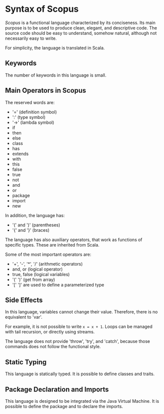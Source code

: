 


# Syntax of Scopus

*Scopus* is a functional language characterized by its conciseness.
Its main purpose is to be used to produce clean, elegant, and descriptive code.
The source code should be easy to understand, somehow natural, although not necessarily easy to write.

For simplicity, the language is translated in Scala.


## Keywords

The number of keywords in this language is small.


## Main Operators in Scopus

The reserved words are:
- '=' (definition symbol)
- ':' (type symbol)
- '->' (lambda symbol)
- if
- then
- else
- class
- has
- extends
- with
- this
- false
- true
- not
- and
- or
- package
- import
- new

In addition, the language has:
- '(' and ')' (parentheses)
- '{' and '}' (braces)

The language has also auxiliary operators, that work as functions of specific types.
These are inherited from Scala.

Some of the most important operators are:
- '+', '-', '*', '/' (arithmetic operators)
- and, or (logical operator)
- true, false (logical variables)
- '(' ')' (get from array)
- '[' ']' are used to define a parameterized type


## Side Effects

In this language, variables cannot change their value.
Therefore, there is no equivalent to 'var'.

For example, it is not possible to write `x = x + 1`.
Loops can be managed with tail recursion, or directly using streams.

The language does not provide 'throw', 'try', and 'catch', because those commands does not follow the functional style.


## Static Typing

This language is statically typed.
It is possible to define classes and traits.


## Package Declaration and Imports

This language is designed to be integrated via the Java Virtual Machine.
It is possible to define the package and to declare the imports.


